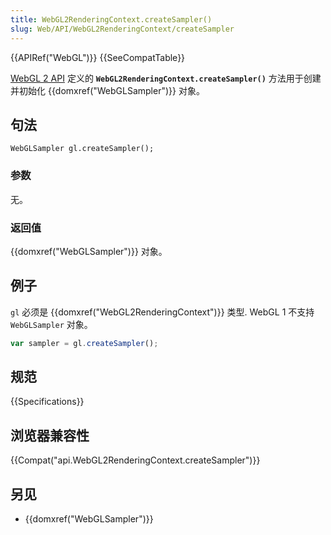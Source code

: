 ```yaml
---
title: WebGL2RenderingContext.createSampler()
slug: Web/API/WebGL2RenderingContext/createSampler
---
```

{{APIRef("WebGL")}} {{SeeCompatTable}}

[WebGL 2 API](/en-US/docs/Web/API/WebGL_API) 定义的 **`WebGL2RenderingContext.createSampler()`** 方法用于创建并初始化 {{domxref("WebGLSampler")}} 对象。

## 句法

```plain
WebGLSampler gl.createSampler();
```

### 参数

无。

### 返回值

{{domxref("WebGLSampler")}} 对象。

## 例子

`gl` 必须是 {{domxref("WebGL2RenderingContext")}} 类型. WebGL 1 不支持 `WebGLSampler` 对象。

```js
var sampler = gl.createSampler();
```

## 规范

{{Specifications}}

## 浏览器兼容性

{{Compat("api.WebGL2RenderingContext.createSampler")}}

## 另见

- {{domxref("WebGLSampler")}}
